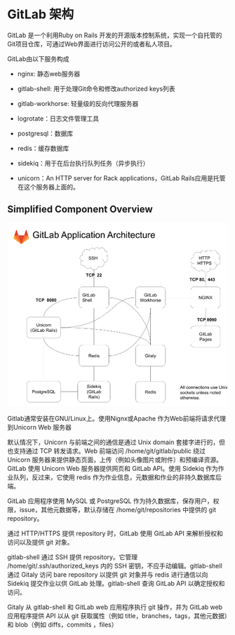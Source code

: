 # GitLab 架构

GitLab 是一个利用Ruby on Rails 开发的开源版本控制系统，实现一个自托管的Git项目仓库，可通过Web界面进行访问公开的或者私人项目。

GitLab由以下服务构成

- nginx: 静态web服务器

- gitlab-shell: 用于处理Git命令和修改authorized keys列表

- gitlab-workhorse: 轻量级的反向代理服务器

- logrotate：日志文件管理工具

- postgresql：数据库

- redis：缓存数据库

- sidekiq：用于在后台执行队列任务（异步执行）

- unicorn：An HTTP server for Rack applications，GitLab Rails应用是托管在这个服务器上面的。

## Simplified Component Overview

![architecture_simplified](./images/architecture_simplified.png)

Gitlab通常安装在GNU/Linux上。使用Nignx或Apache 作为Web前端将请求代理到Unicorn Web 服务器

默认情况下，Unicorn 与前端之间的通信是通过 Unix domain 套接字进行的，但也支持通过 TCP 转发请求。Web 前端访问 /home/git/gitlab/public 绕过 Unicorn 服务器来提供静态页面，上传（例如头像图片或附件）和预编译资源。GitLab 使用 Unicorn Web 服务器提供网页和 GitLab API。使用 Sidekiq 作为作业队列，反过来，它使用 redis 作为作业信息，元数据和作业的非持久数据库后端。

GitLab 应用程序使用 MySQL 或 PostgreSQL 作为持久数据库，保存用户，权限，issue，其他元数据等，默认存储在 /home/git/repositories 中提供的 git repository。

通过 HTTP/HTTPS 提供 repository 时，GitLab 使用 GitLab API 来解析授权和访问以及提供 git 对象。

gitlab-shell 通过 SSH 提供 repository。它管理 /home/git/.ssh/authorized_keys 内的 SSH 密钥，不应手动编辑。gitlab-shell 通过 Gitaly 访问 bare repository 以提供 git 对象并与 redis 进行通信以向 Sidekiq 提交作业以供 GitLab 处理。gitlab-shell 查询 GitLab API 以确定授权和访问。

Gitaly 从 gitlab-shell 和 GitLab web 应用程序执行 git 操作，并为 GitLab web 应用程序提供 API 以从 git 获取属性（例如 title，branches，tags，其他元数据）和 blob（例如 diffs，commits ，files）
